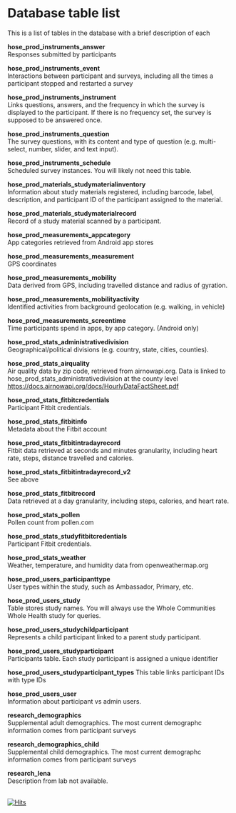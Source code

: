 # Database table list
This is a list of tables in the database with a brief description of each

**hose_prod_instruments_answer**  
Responses submitted by participants
	
**hose_prod_instruments_event**  
Interactions between participant and surveys, including all the times a participant stopped and restarted a survey
	
**hose_prod_instruments_instrument**  
Links questions, answers, and the frequency in which the survey is displayed to the participant. If there is no frequency set, the survey is supposed to be answered once.
	
**hose_prod_instruments_question**  
The survey questions, with its content and type of question (e.g. multi-select, number, slider, and text input).
	
**hose_prod_instruments_schedule**  
Scheduled survey instances. You will likely not need this table.
	
**hose_prod_materials_studymaterialinventory**  
Information about study materials registered, including barcode, label, description, and participant ID of the participant assigned to the material.
	
**hose_prod_materials_studymaterialrecord**  
Record of a study material scanned by a participant.
	
**hose_prod_measurements_appcategory**  
App categories retrieved from Android app stores
	
**hose_prod_measurements_measurement**  
GPS coordinates 
	
**hose_prod_measurements_mobility**  
Data derived from GPS, including travelled distance and radius of gyration.
	
**hose_prod_measurements_mobilityactivity**  
Identified activities from background geolocation (e.g. walking, in vehicle)  
	
**hose_prod_measurements_screentime**  
Time participants spend in apps, by app category. (Android only)
	
**hose_prod_stats_administrativedivision**  
Geographical/political divisions (e.g. country, state, cities, counties).
	
**hose_prod_stats_airquality**  
Air quality data by zip code, retrieved from airnowapi.org. Data is linked to hose_prod_stats_administrativedivision at the county level https://docs.airnowapi.org/docs/HourlyDataFactSheet.pdf
	
**hose_prod_stats_fitbitcredentials**  
Participant Fitbit credentials.
	
**hose_prod_stats_fitbitinfo**  
Metadata about the Fitbit account
	
**hose_prod_stats_fitbitintradayrecord**  
Fitbit data retrieved at seconds and minutes granularity, including heart rate, steps, distance travelled and calories. 

**hose_prod_stats_fitbitintradayrecord_v2**  	
See above
	
**hose_prod_stats_fitbitrecord**  
Data retrieved at a day granularity, including steps, calories, and heart rate. 
	
**hose_prod_stats_pollen**  
Pollen count from pollen.com
	
**hose_prod_stats_studyfitbitcredentials**  
Participant Fitbit credentials.
	
**hose_prod_stats_weather**  
Weather, temperature, and humidity data from openweathermap.org
	
**hose_prod_users_participanttype**  
User types within the study, such as Ambassador, Primary, etc.
	
**hose_prod_users_study**  
Table stores study names. You will always use the Whole Communities Whole Health study for queries. 
	
**hose_prod_users_studychildparticipant**  
Represents a child participant linked to a parent study participant.
	
**hose_prod_users_studyparticipant**  
Participants table. Each study participant is assigned a unique identifier 

**hose_prod_users_studyparticipant_types**
This table links participant IDs with type IDs
	
**hose_prod_users_user**  
Information about participant vs admin users. 
	
**research_demographics**  
Supplemental adult demographics. The most current demographc information comes from participant surveys
	
**research_demographics_child**  
Supplemental child demographics. The most current demographc information comes from participant surveys
	
**research_lena**  
Description from lab not available.

\
[![Hits](https://hits.seeyoufarm.com/api/count/incr/badge.svg?url=https%3A%2F%2Fgithub.com%2Fwhole-communities-whole-health%2Faws-usage-cohort%2Fblob%2Fmain%2Fdatabase-tables.md&count_bg=%2379C83D&title_bg=%23555555&icon=&icon_color=%23E7E7E7&title=hits&edge_flat=false)](https://hits.seeyoufarm.com)